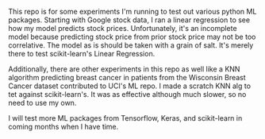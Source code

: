 This repo is for some experiments I'm running to test out various python ML packages.
Starting with Google stock data, I ran a linear regression to see how my model predicts stock prices. Unfortunately, it's an incomplete model because predicting stock price from prior stock price may not be too correlative. The model as is should be taken with a grain of salt. It's merely there to test scikit-learn's Linear Regression.

Additionally, there are other experiments in this repo as well like a KNN algorithm predicting breast cancer in patients from the Wisconsin Breast Cancer dataset contributed to UCI's ML repo. I made a scratch KNN alg to tet against scikit-learn's. It was as effective although much slower, so no need to use my own.

I will test more ML packages from Tensorflow, Keras, and scikit-learn in coming months when I have time.
